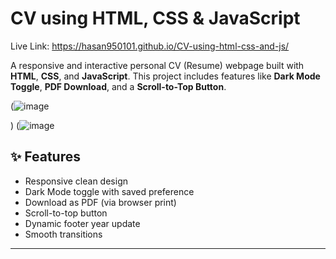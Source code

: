 # CV using HTML, CSS & JavaScript

Live Link: https://hasan950101.github.io/CV-using-html-css-and-js/

A responsive and interactive personal CV (Resume) webpage built with **HTML**, **CSS**, and **JavaScript**. This project includes features like **Dark Mode Toggle**, **PDF Download**, and a **Scroll-to-Top Button**.

(![image](https://github.com/user-attachments/assets/ef9deede-1688-4ee6-b5ce-90224f7bd557)

)
(![image](![image](https://github.com/user-attachments/assets/00ab699d-922d-451c-b1bf-8a8cae23b0cc)
)

## ✨ Features

- Responsive clean design
- Dark Mode toggle with saved preference
- Download as PDF (via browser print)
- Scroll-to-top button
- Dynamic footer year update
- Smooth transitions

---

